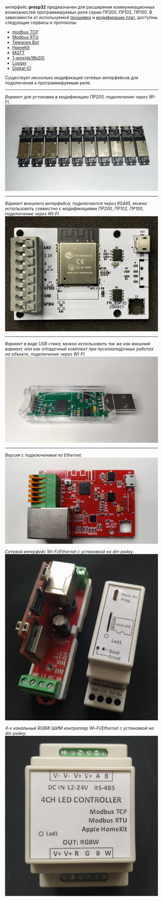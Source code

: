 
 интерфейс **presp32** предназначен для расширения коммуникационных возможностей программируемых реле серии ПР200, ПР102, ПР100. 
В зависимости от используемой [прошивки](https://github.com/pr200sd/presp32/wiki/3.1-%D0%92%D0%B5%D1%80%D1%81%D0%B8%D0%B8-%D0%BF%D1%80%D0%BE%D0%B3%D1%80%D0%B0%D0%BC%D0%BC%D0%BD%D0%BE%D0%B3%D0%BE-%D0%BE%D0%B1%D0%B5%D1%81%D0%BF%D0%B5%D1%87%D0%B5%D0%BD%D0%B8%D1%8F) и [модификации плат](https://github.com/pr200sd/presp32/wiki/2.-%D0%9C%D0%BE%D0%B4%D0%B8%D1%84%D0%B8%D0%BA%D0%B0%D1%86%D0%B8%D0%B8), доступны следующие сервисы и протоколы:
* [modbus TCP](https://github.com/pr200sd/presp32/wiki/4.2-Modbus-TCP)
* [Modbus RTU](https://github.com/pr200sd/presp32/wiki/4.3-Modbus-RTU)
* [Telegram Bot](https://github.com/pr200sd/presp32/wiki/4.4-Telegram-Bot)
* [HomeKit](https://github.com/pr200sd/presp32/wiki/4.5-HomeKit)
* [MQTT](https://github.com/pr200sd/presp32/wiki/4.8-MQTT)
* [1-wire(ds18b20)](https://github.com/pr200sd/presp32/wiki/4.6-ds18b20)
* [Logger](https://github.com/pr200sd/presp32/wiki/4.9-Logger)
* [Digital-IO](https://github.com/pr200sd/presp32/wiki/4.7-Digital-IO)

Существует несколько модификаций сетевых интерфейсов для подключения к программируемым реле.
***
_Вариант для установки в модификацию ПР200, подключение через WI-FI._
![](https://github.com/pr200sd/presp32/blob/main/img/presp32_psram.jpg)
***
_Вариант внешнего интерфейса, подключается через RS485, можно использовать совместно с модификациями ПР200, ПР102, ПР100, подключение через WI-FI._
![](https://github.com/pr200sd/presp32/blob/main/img/presp32_ext.jpg)
***
_Вариант в виде USB стика, можно использовать так же как внешний вариант, или как отладочный комплект при пусконаладочных работах на объекте, подключение через WI-FI._
![](https://github.com/pr200sd/presp32/blob/main/img/pr_stick_tr.jpg)
***
_Версия с подключением по Ethernet._
![](https://github.com/pr200sd/presp32/blob/main/img/pr_eth1.jpg)

_Сетевой интерфейс Wi-Fi/Ethernet с установкой на din-рейку._
![](https://github.com/pr200sd/presp32/blob/main/img/eth_din.jpg)

_4-х канальный RGBW ШИМ контроллер Wi-Fi/Ethernet с установкой на din-рейку._
![](https://github.com/pr200sd/presp32/blob/main/img/RGBW.jpg)

